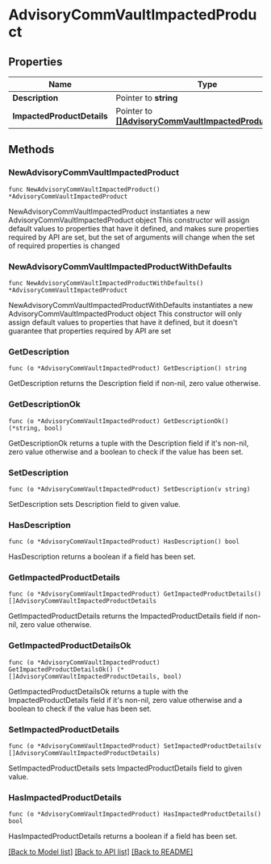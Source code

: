 # AdvisoryCommVaultImpactedProduct

## Properties

Name | Type | Description | Notes
------------ | ------------- | ------------- | -------------
**Description** | Pointer to **string** |  | [optional] 
**ImpactedProductDetails** | Pointer to [**[]AdvisoryCommVaultImpactedProductDetails**](AdvisoryCommVaultImpactedProductDetails.md) |  | [optional] 

## Methods

### NewAdvisoryCommVaultImpactedProduct

`func NewAdvisoryCommVaultImpactedProduct() *AdvisoryCommVaultImpactedProduct`

NewAdvisoryCommVaultImpactedProduct instantiates a new AdvisoryCommVaultImpactedProduct object
This constructor will assign default values to properties that have it defined,
and makes sure properties required by API are set, but the set of arguments
will change when the set of required properties is changed

### NewAdvisoryCommVaultImpactedProductWithDefaults

`func NewAdvisoryCommVaultImpactedProductWithDefaults() *AdvisoryCommVaultImpactedProduct`

NewAdvisoryCommVaultImpactedProductWithDefaults instantiates a new AdvisoryCommVaultImpactedProduct object
This constructor will only assign default values to properties that have it defined,
but it doesn't guarantee that properties required by API are set

### GetDescription

`func (o *AdvisoryCommVaultImpactedProduct) GetDescription() string`

GetDescription returns the Description field if non-nil, zero value otherwise.

### GetDescriptionOk

`func (o *AdvisoryCommVaultImpactedProduct) GetDescriptionOk() (*string, bool)`

GetDescriptionOk returns a tuple with the Description field if it's non-nil, zero value otherwise
and a boolean to check if the value has been set.

### SetDescription

`func (o *AdvisoryCommVaultImpactedProduct) SetDescription(v string)`

SetDescription sets Description field to given value.

### HasDescription

`func (o *AdvisoryCommVaultImpactedProduct) HasDescription() bool`

HasDescription returns a boolean if a field has been set.

### GetImpactedProductDetails

`func (o *AdvisoryCommVaultImpactedProduct) GetImpactedProductDetails() []AdvisoryCommVaultImpactedProductDetails`

GetImpactedProductDetails returns the ImpactedProductDetails field if non-nil, zero value otherwise.

### GetImpactedProductDetailsOk

`func (o *AdvisoryCommVaultImpactedProduct) GetImpactedProductDetailsOk() (*[]AdvisoryCommVaultImpactedProductDetails, bool)`

GetImpactedProductDetailsOk returns a tuple with the ImpactedProductDetails field if it's non-nil, zero value otherwise
and a boolean to check if the value has been set.

### SetImpactedProductDetails

`func (o *AdvisoryCommVaultImpactedProduct) SetImpactedProductDetails(v []AdvisoryCommVaultImpactedProductDetails)`

SetImpactedProductDetails sets ImpactedProductDetails field to given value.

### HasImpactedProductDetails

`func (o *AdvisoryCommVaultImpactedProduct) HasImpactedProductDetails() bool`

HasImpactedProductDetails returns a boolean if a field has been set.


[[Back to Model list]](../README.md#documentation-for-models) [[Back to API list]](../README.md#documentation-for-api-endpoints) [[Back to README]](../README.md)


